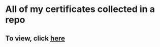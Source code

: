 # All of my certificates collected in a repo
## To view, click [here](http://samarsrivastava.me/Certificates/)
